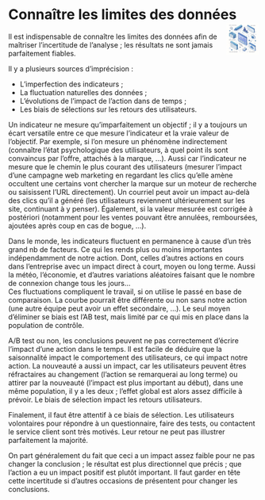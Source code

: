 # Connaître les limites des données<a href="../../"><img src="../../../assets/atomicDs.png" alt="Data science" align="right" height="64px"></a>
Il est indispensable de connaître les limites des données afin de maîtriser l’incertitude de l’analyse ; les résultats ne sont jamais parfaitement fiables.  

Il y a plusieurs sources d’imprécision :
* L’imperfection des indicateurs ;
* La fluctuation naturelles des données ;
* L’évolutions de l’impact de l’action dans de temps ;
* Les biais de sélections sur les retours des utilisateurs.

Un indicateur ne mesure qu’imparfaitement un objectif ; il y a toujours un écart versatile entre ce que mesure l’indicateur et la vraie valeur de l’objectif. Par exemple, si l’on mesure un phénomène indirectement (connaître l’état psychologique des utilisateurs, à quel point ils sont convaincus par l’offre, attachés à la marque, …). Aussi car l’indicateur ne mesure que le chemin le plus courant des utilisateurs (mesurer l’impact d’une campagne web marketing en regardant les clics qu’elle amène occultent une certains vont chercher la marque sur un moteur de recherche ou saisissent l’URL directement). Un courriel peut avoir un impact au-delà des clics qu’il a généré (les utilisateurs reviennent ultérieurement sur les site, continuant à y penser). Également, si la valeur mesurée est corrigée à postériori (notamment pour les ventes pouvant être annulées, remboursées, ajoutées après coup en cas de bogue, …).

Dans le monde, les indicateurs fluctuent en permanence à cause d’un très grand nb de facteurs. Ce qui les rends plus ou moins importantes indépendamment de notre action. Dont, celles d’autres actions en cours dans l’entreprise avec un impact direct à court, moyen ou long terme. Aussi la météo, l’économie, et d’autres variations aléatoires faisant que le nombre de connexion change tous les jours…  
Ces fluctuations compliquent le travail, si on utilise le passé en base de comparaison. La courbe pourrait être différente ou non sans notre action (une autre équipe peut avoir un effet secondaire, …). Le seul moyen d’éliminer se biais est l’AB test, mais limité par ce qui mis en place dans la population de contrôle.  

A/B test ou non, les conclusions peuvent ne pas correctement d’écrire l’impact d’une action dans le temps. Il est facile de déduire que la saisonnalité impact le comportement des utilisateurs, ce qui impact notre action. La nouveauté a aussi un impact, car les utilisateurs peuvent êtres réfractaires au changement (l’action se remarquerai au long terme) ou attirer par la nouveauté (l’impact est plus important au début), dans une même population, il y a les deux ; l’effet global est alors assez difficile à prévoir. Le biais de sélection impact les retours utilisateurs.

Finalement, il faut être attentif à ce biais de sélection. Les utilisateurs volontaires pour répondre à un questionnaire, faire des tests, ou contactent le service client sont très motivés. Leur retour ne peut pas illustrer parfaitement la majorité.

On part généralement du fait que ceci a un impact assez faible pour ne pas changer la conclusion ; le résultat est plus directionnel que précis ; que l’action a eu un impact positif est plutôt important. Il faut garder en tête cette incertitude si d’autres occasions de présentent pour changer les conclusions.